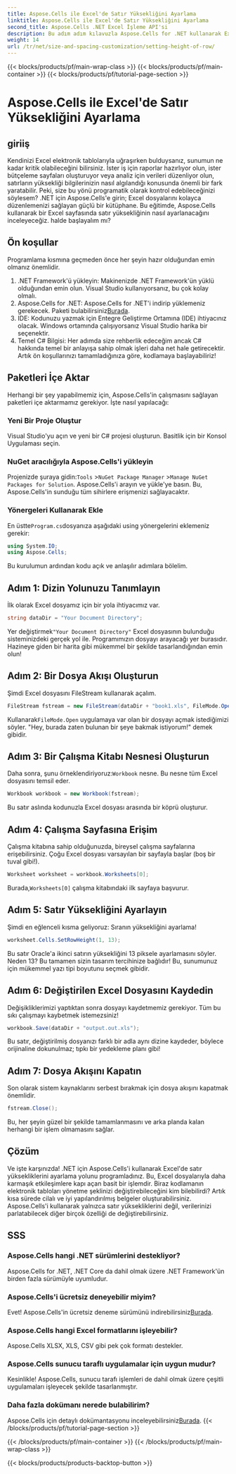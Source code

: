 ```yaml
---
title: Aspose.Cells ile Excel'de Satır Yüksekliğini Ayarlama
linktitle: Aspose.Cells ile Excel'de Satır Yüksekliğini Ayarlama
second_title: Aspose.Cells .NET Excel İşleme API'si
description: Bu adım adım kılavuzla Aspose.Cells for .NET kullanarak Excel'de satır yüksekliğini zahmetsizce ayarlamayı öğrenin.
weight: 14
url: /tr/net/size-and-spacing-customization/setting-height-of-row/
---
```


{{< blocks/products/pf/main-wrap-class >}}
{{< blocks/products/pf/main-container >}}
{{< blocks/products/pf/tutorial-page-section >}}

# Aspose.Cells ile Excel'de Satır Yüksekliğini Ayarlama

## giriiş
Kendinizi Excel elektronik tablolarıyla uğraşırken bulduysanız, sunumun ne kadar kritik olabileceğini bilirsiniz. İster iş için raporlar hazırlıyor olun, ister bütçeleme sayfaları oluşturuyor veya analiz için verileri düzenliyor olun, satırların yüksekliği bilgilerinizin nasıl algılandığı konusunda önemli bir fark yaratabilir. Peki, size bu yönü programatik olarak kontrol edebileceğinizi söylesem? .NET için Aspose.Cells'e girin; Excel dosyalarını kolayca düzenlemenizi sağlayan güçlü bir kütüphane. Bu eğitimde, Aspose.Cells kullanarak bir Excel sayfasında satır yüksekliğinin nasıl ayarlanacağını inceleyeceğiz.
halde başlayalım mı?
## Ön koşullar
Programlama kısmına geçmeden önce her şeyin hazır olduğundan emin olmanız önemlidir. 
1. .NET Framework'ü yükleyin: Makinenizde .NET Framework'ün yüklü olduğundan emin olun. Visual Studio kullanıyorsanız, bu çok kolay olmalı.
2.  Aspose.Cells for .NET: Aspose.Cells for .NET'i indirip yüklemeniz gerekecek. Paketi bulabilirsiniz[Burada](https://releases.aspose.com/cells/net/).
3. IDE: Kodunuzu yazmak için Entegre Geliştirme Ortamına (IDE) ihtiyacınız olacak. Windows ortamında çalışıyorsanız Visual Studio harika bir seçenektir.
4. Temel C# Bilgisi: Her adımda size rehberlik edeceğim ancak C# hakkında temel bir anlayışa sahip olmak işleri daha net hale getirecektir.
Artık ön koşullarınızı tamamladığınıza göre, kodlamaya başlayabiliriz!
## Paketleri İçe Aktar
Herhangi bir şey yapabilmemiz için, Aspose.Cells'in çalışmasını sağlayan paketleri içe aktarmamız gerekiyor. İşte nasıl yapılacağı:
### Yeni Bir Proje Oluştur
Visual Studio'yu açın ve yeni bir C# projesi oluşturun. Basitlik için bir Konsol Uygulaması seçin. 
### NuGet aracılığıyla Aspose.Cells'i yükleyin
 Projenizde şuraya gidin:`Tools` >`NuGet Package Manager` >`Manage NuGet Packages for Solution`. Aspose.Cells'i arayın ve yükle'ye basın. Bu, Aspose.Cells'in sunduğu tüm sihirlere erişmenizi sağlayacaktır.
### Yönergeleri Kullanarak Ekle
 En üstte`Program.cs`dosyanıza aşağıdaki using yönergelerini eklemeniz gerekir:
```csharp
using System.IO;
using Aspose.Cells;
```
Bu kurulumun ardından kodu açık ve anlaşılır adımlara bölelim.

## Adım 1: Dizin Yolunuzu Tanımlayın
İlk olarak Excel dosyamız için bir yola ihtiyacımız var. 
```csharp
string dataDir = "Your Document Directory";
```
 Yer değiştirmek`"Your Document Directory"` Excel dosyasının bulunduğu sisteminizdeki gerçek yol ile. Programımızın dosyayı arayacağı yer burasıdır. Hazineye giden bir harita gibi mükemmel bir şekilde tasarlandığından emin olun!
## Adım 2: Bir Dosya Akışı Oluşturun
Şimdi Excel dosyasını FileStream kullanarak açalım. 
```csharp
FileStream fstream = new FileStream(dataDir + "book1.xls", FileMode.Open);
```
 Kullanarak`FileMode.Open` uygulamaya var olan bir dosyayı açmak istediğimizi söyler. "Hey, burada zaten bulunan bir şeye bakmak istiyorum!" demek gibidir.
## Adım 3: Bir Çalışma Kitabı Nesnesi Oluşturun
 Daha sonra, şunu örneklendiriyoruz:`Workbook` nesne. Bu nesne tüm Excel dosyasını temsil eder. 
```csharp
Workbook workbook = new Workbook(fstream);
```
Bu satır aslında kodunuzla Excel dosyası arasında bir köprü oluşturur. 
## Adım 4: Çalışma Sayfasına Erişim
Çalışma kitabına sahip olduğunuzda, bireysel çalışma sayfalarına erişebilirsiniz. Çoğu Excel dosyası varsayılan bir sayfayla başlar (boş bir tuval gibi!). 
```csharp
Worksheet worksheet = workbook.Worksheets[0];
```
 Burada,`Worksheets[0]` çalışma kitabındaki ilk sayfaya başvurur. 
## Adım 5: Satır Yüksekliğini Ayarlayın
Şimdi en eğlenceli kısma geliyoruz: Sıranın yüksekliğini ayarlama! 
```csharp
worksheet.Cells.SetRowHeight(1, 13);
```
Bu satır Oracle'a ikinci satırın yüksekliğini 13 piksele ayarlamasını söyler. Neden 13? Bu tamamen sizin tasarım tercihinize bağlıdır! Bu, sunumunuz için mükemmel yazı tipi boyutunu seçmek gibidir.
## Adım 6: Değiştirilen Excel Dosyasını Kaydedin
Değişikliklerimizi yaptıktan sonra dosyayı kaydetmemiz gerekiyor. Tüm bu sıkı çalışmayı kaybetmek istemezsiniz!
```csharp
workbook.Save(dataDir + "output.out.xls");
```
Bu satır, değiştirilmiş dosyanızı farklı bir adla aynı dizine kaydeder, böylece orijinaline dokunulmaz; tıpkı bir yedekleme planı gibi!
## Adım 7: Dosya Akışını Kapatın
Son olarak sistem kaynaklarını serbest bırakmak için dosya akışını kapatmak önemlidir. 
```csharp
fstream.Close();
```
Bu, her şeyin güzel bir şekilde tamamlanmasını ve arka planda kalan herhangi bir işlem olmamasını sağlar.
## Çözüm
Ve işte karşınızda! .NET için Aspose.Cells'i kullanarak Excel'de satır yüksekliklerini ayarlama yolunu programladınız. Bu, Excel dosyalarıyla daha karmaşık etkileşimlere kapı açan basit bir işlemdir.
Biraz kodlamanın elektronik tabloları yönetme şeklinizi değiştirebileceğini kim bilebilirdi? Artık kısa sürede cilalı ve iyi yapılandırılmış belgeler oluşturabilirsiniz. Aspose.Cells'i kullanarak yalnızca satır yüksekliklerini değil, verilerinizi parlatabilecek diğer birçok özelliği de değiştirebilirsiniz.
## SSS
### Aspose.Cells hangi .NET sürümlerini destekliyor?
Aspose.Cells for .NET, .NET Core da dahil olmak üzere .NET Framework'ün birden fazla sürümüyle uyumludur.
### Aspose.Cells'i ücretsiz deneyebilir miyim?
 Evet! Aspose.Cells'in ücretsiz deneme sürümünü indirebilirsiniz[Burada](https://releases.aspose.com/).
### Aspose.Cells hangi Excel formatlarını işleyebilir?
Aspose.Cells XLSX, XLS, CSV gibi pek çok formatı destekler.
### Aspose.Cells sunucu taraflı uygulamalar için uygun mudur?
Kesinlikle! Aspose.Cells, sunucu tarafı işlemleri de dahil olmak üzere çeşitli uygulamaları işleyecek şekilde tasarlanmıştır.
### Daha fazla dokümanı nerede bulabilirim?
 Aspose.Cells için detaylı dokümantasyonu inceleyebilirsiniz[Burada](https://reference.aspose.com/cells/net/).
{{< /blocks/products/pf/tutorial-page-section >}}

{{< /blocks/products/pf/main-container >}}
{{< /blocks/products/pf/main-wrap-class >}}

{{< blocks/products/products-backtop-button >}}
